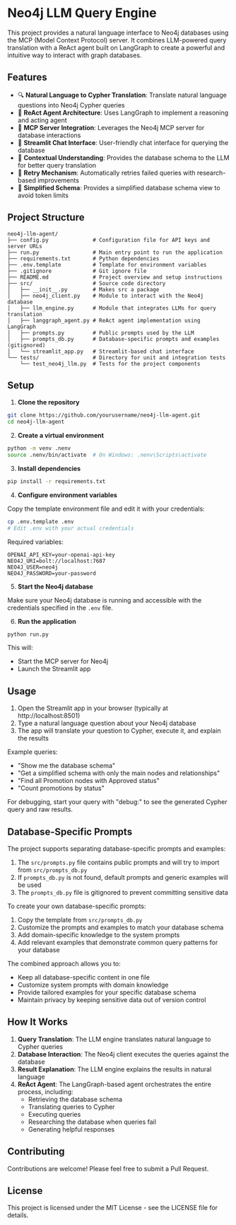 # Neo4j LLM Query Engine

This project provides a natural language interface to Neo4j databases using the MCP (Model Context Protocol) server. It combines LLM-powered query translation with a ReAct agent built on LangGraph to create a powerful and intuitive way to interact with graph databases.

## Features

- 🔍 **Natural Language to Cypher Translation**: Translate natural language questions into Neo4j Cypher queries
- 🤖 **ReAct Agent Architecture**: Uses LangGraph to implement a reasoning and acting agent
- 🔄 **MCP Server Integration**: Leverages the Neo4j MCP server for database interactions
- 💬 **Streamlit Chat Interface**: User-friendly chat interface for querying the database
- 🧠 **Contextual Understanding**: Provides the database schema to the LLM for better query translation
- 🔁 **Retry Mechanism**: Automatically retries failed queries with research-based improvements
- 🔎 **Simplified Schema**: Provides a simplified database schema view to avoid token limits

## Project Structure

```
neo4j-llm-agent/
├── config.py              # Configuration file for API keys and server URLs
├── run.py                 # Main entry point to run the application
├── requirements.txt       # Python dependencies
├── .env.template          # Template for environment variables
├── .gitignore             # Git ignore file
├── README.md              # Project overview and setup instructions
├── src/                   # Source code directory
│   ├── __init__.py        # Makes src a package
│   ├── neo4j_client.py    # Module to interact with the Neo4j database
│   ├── llm_engine.py      # Module that integrates LLMs for query translation
│   ├── langgraph_agent.py # ReAct agent implementation using LangGraph
│   ├── prompts.py         # Public prompts used by the LLM
│   ├── prompts_db.py      # Database-specific prompts and examples (gitignored)
│   └── streamlit_app.py   # Streamlit-based chat interface
└── tests/                 # Directory for unit and integration tests
    └── test_neo4j_llm.py  # Tests for the project components
```

## Setup

1. **Clone the repository**

```bash
git clone https://github.com/yourusername/neo4j-llm-agent.git
cd neo4j-llm-agent
```

2. **Create a virtual environment**

```bash
python -m venv .nenv
source .nenv/bin/activate  # On Windows: .nenv\Scripts\activate
```

3. **Install dependencies**

```bash
pip install -r requirements.txt
```

4. **Configure environment variables**

Copy the template environment file and edit it with your credentials:

```bash
cp .env.template .env
# Edit .env with your actual credentials
```

Required variables:
```
OPENAI_API_KEY=your-openai-api-key
NEO4J_URI=bolt://localhost:7687
NEO4J_USER=neo4j
NEO4J_PASSWORD=your-password
```

5. **Start the Neo4j database**

Make sure your Neo4j database is running and accessible with the credentials specified in the `.env` file.

6. **Run the application**

```bash
python run.py
```

This will:
- Start the MCP server for Neo4j
- Launch the Streamlit app

## Usage

1. Open the Streamlit app in your browser (typically at http://localhost:8501)
2. Type a natural language question about your Neo4j database
3. The app will translate your question to Cypher, execute it, and explain the results

Example queries:
- "Show me the database schema"
- "Get a simplified schema with only the main nodes and relationships"
- "Find all Promotion nodes with Approved status"
- "Count promotions by status"

For debugging, start your query with "debug:" to see the generated Cypher query and raw results.

## Database-Specific Prompts

The project supports separating database-specific prompts and examples:

1. The `src/prompts.py` file contains public prompts and will try to import from `src/prompts_db.py`
2. If `prompts_db.py` is not found, default prompts and generic examples will be used
3. The `prompts_db.py` file is gitignored to prevent committing sensitive data

To create your own database-specific prompts:
1. Copy the template from `src/prompts_db.py`
2. Customize the prompts and examples to match your database schema
3. Add domain-specific knowledge to the system prompts
4. Add relevant examples that demonstrate common query patterns for your database

The combined approach allows you to:
- Keep all database-specific content in one file
- Customize system prompts with domain knowledge
- Provide tailored examples for your specific database schema
- Maintain privacy by keeping sensitive data out of version control

## How It Works

1. **Query Translation**: The LLM engine translates natural language to Cypher queries
2. **Database Interaction**: The Neo4j client executes the queries against the database
3. **Result Explanation**: The LLM engine explains the results in natural language
4. **ReAct Agent**: The LangGraph-based agent orchestrates the entire process, including:
   - Retrieving the database schema
   - Translating queries to Cypher
   - Executing queries
   - Researching the database when queries fail
   - Generating helpful responses

## Contributing

Contributions are welcome! Please feel free to submit a Pull Request.

## License

This project is licensed under the MIT License - see the LICENSE file for details.
